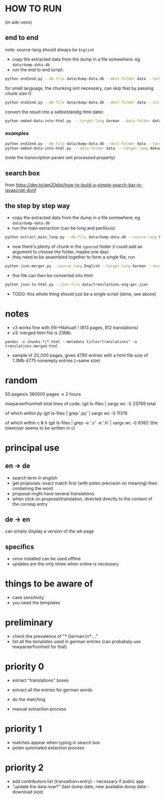 # HOW TO RUN

(in wiki venv)

## end to end

note: source-lang should always be  `English`

- copy the extracted data from the dump in a file somewhere: eg `data/dump-data.db`
- run the end to end script:
```bash
python end2end.py --db-file data/dump-data.db --dest-folder data --target-lang German
```

for small language, the chunking isnt necessary, can skip that by passing chunk size 0:
```bash
python end2end.py --db-file data/dump-data.db --dest-folder data --initial-chunk-size 0 --target-lang Nahuatl
```

convert the result into a selbstständig html datei:
```bash
python embed-data-into-html.py  --target-lang German --data-folder data 
```
### examples

```bash
python end2end.py --db-file data/dump-data.db --dest-folder data --target-lang Akkadian --initial-chunk-size 0
python embed-data-into-html.py  --data-folder data  --target-lang Akkadian
```
(note the transcription param isnt processed properly)


## search box

from https://dev.to/am20dipi/how-to-build-a-simple-search-bar-in-javascript-4onf

## the step by step way

- copy the extracted data from the dump in a file somewhere: eg `data/dump-data.db`
- run the main extraction (can be long and perillous):
```bash
python extract_main_loop.py --db-file data/dump-data.db --source-lang English --target-lang German
```
- now there's plenty of chunk in the `ignored` folder (i could add an argument to choose the folder, maybe one day)
- they need to be assembled together to form a single file, run
```bash
python json-merger.py --source-lang English --target-lang German --source-folder ignored --dest-folder data
```
- this file can then be converted into html
```bash
python json-to-html.py --json-file data/translations-eng-ger.json
```
- TODO: this whole thing should just be a single script (done, see above)


# notes

- v3 works fine with EN->Nahuatl ! (813 pages, 812 translations)
- v3: merged html file is 23Mb:
```
pandoc -s chunks-*/*.html --metadata title="translations" -o translations-merged.html
```

- sample of 20_000 pages, gives 4790 entries with a html file size of 1.3Mb
4775 nonempty entries (~same size)

# random

50 pages/s
380000 pages
-> 2 hours

mwparserfromhell
total lines of code:
(git ls-files | xargs wc -l)
23769 total

of which within py
(git ls-files | grep '\.py' | xargs wc -l)
 11319

of which within c & h
(git ls-files | grep -e '\.c' -e '\.h' | xargs wc -l)
6362
(the tokenizer seems to be written in c)

# principal use

## en -> de
- search term in english
- get proposals: exact match first (with poten precision on meaning) then containing the word
- proposal might have several translations
- when click on proposal/translation, directed directly to the content of the corresp entry

## de -> en
can simply display a version of the wk page


## specifics
- once installed can be used offline
- updates are the only times when online is necessary





# things to be aware of

- case sensitivity
- you need the templates

# preliminary

- check the prevalence of "* German:\n*:..."
- list all the templates used in german entries (can probabaly use mwparserfromhell for that)

# priority 0

- extract "translations" boxes
- extract all the entries for german words
- do the matching

- manual extraction process

# priority 1

- matches appear when typing in search box
- poten automated extaction process

# priority 2

- add contributors list (transaltion+entry) - necessary if public app
- "update the data now?" (last dump date, new available dump date - download size)



